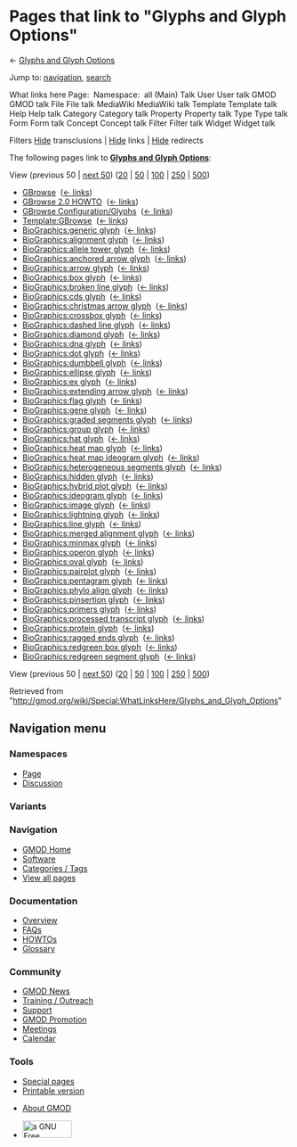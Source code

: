 <div id="mw-page-base" class="noprint">

</div>

<div id="mw-head-base" class="noprint">

</div>

<div id="content" class="mw-body" role="main">

<span id="top"></span>

<div id="mw-js-message" style="display:none;">

</div>



# <span dir="auto">Pages that link to "Glyphs and Glyph Options"</span>

<div id="bodyContent">

<div id="contentSub">

← [Glyphs and Glyph
Options](/wiki/Glyphs_and_Glyph_Options "Glyphs and Glyph Options")

</div>

<div id="jump-to-nav" class="mw-jump">

Jump to: [navigation](#mw-navigation), [search](#p-search)

</div>

<div id="mw-content-text">

What links here Page:  Namespace:  all (Main) Talk User User talk GMOD
GMOD talk File File talk MediaWiki MediaWiki talk Template Template talk
Help Help talk Category Category talk Property Property talk Type Type
talk Form Form talk Concept Concept talk Filter Filter talk Widget
Widget talk

Filters
[Hide](/mediawiki/index.php?title=Special:WhatLinksHere/Glyphs_and_Glyph_Options&hidetrans=1 "Special:WhatLinksHere/Glyphs and Glyph Options")
transclusions \|
[Hide](/mediawiki/index.php?title=Special:WhatLinksHere/Glyphs_and_Glyph_Options&hidelinks=1 "Special:WhatLinksHere/Glyphs and Glyph Options")
links \|
[Hide](/mediawiki/index.php?title=Special:WhatLinksHere/Glyphs_and_Glyph_Options&hideredirs=1 "Special:WhatLinksHere/Glyphs and Glyph Options")
redirects

The following pages link to **[Glyphs and Glyph
Options](/wiki/Glyphs_and_Glyph_Options "Glyphs and Glyph Options")**:

View (previous 50 \| [next
50](/mediawiki/index.php?title=Special:WhatLinksHere/Glyphs_and_Glyph_Options&from=3359&back=0 "Special:WhatLinksHere/Glyphs and Glyph Options"))
([20](/mediawiki/index.php?title=Special:WhatLinksHere/Glyphs_and_Glyph_Options&limit=20 "Special:WhatLinksHere/Glyphs and Glyph Options")
\|
[50](/mediawiki/index.php?title=Special:WhatLinksHere/Glyphs_and_Glyph_Options&limit=50 "Special:WhatLinksHere/Glyphs and Glyph Options")
\|
[100](/mediawiki/index.php?title=Special:WhatLinksHere/Glyphs_and_Glyph_Options&limit=100 "Special:WhatLinksHere/Glyphs and Glyph Options")
\|
[250](/mediawiki/index.php?title=Special:WhatLinksHere/Glyphs_and_Glyph_Options&limit=250 "Special:WhatLinksHere/Glyphs and Glyph Options")
\|
[500](/mediawiki/index.php?title=Special:WhatLinksHere/Glyphs_and_Glyph_Options&limit=500 "Special:WhatLinksHere/Glyphs and Glyph Options"))

- [GBrowse](/wiki/GBrowse "GBrowse") ‎
  <span class="mw-whatlinkshere-tools">([←
  links](/mediawiki/index.php?title=Special:WhatLinksHere&target=GBrowse "Special:WhatLinksHere"))</span>
- [GBrowse 2.0 HOWTO](/wiki/GBrowse_2.0_HOWTO "GBrowse 2.0 HOWTO") ‎
  <span class="mw-whatlinkshere-tools">([←
  links](/mediawiki/index.php?title=Special:WhatLinksHere&target=GBrowse+2.0+HOWTO "Special:WhatLinksHere"))</span>
- [GBrowse
  Configuration/Glyphs](/wiki/GBrowse_Configuration/Glyphs "GBrowse Configuration/Glyphs")
  ‎ <span class="mw-whatlinkshere-tools">([←
  links](/mediawiki/index.php?title=Special:WhatLinksHere&target=GBrowse+Configuration%2FGlyphs "Special:WhatLinksHere"))</span>
- [Template:GBrowse](/wiki/Template:GBrowse "Template:GBrowse") ‎
  <span class="mw-whatlinkshere-tools">([←
  links](/mediawiki/index.php?title=Special:WhatLinksHere&target=Template%3AGBrowse "Special:WhatLinksHere"))</span>
- [BioGraphics:generic
  glyph](/wiki/BioGraphics:generic_glyph "BioGraphics:generic glyph") ‎
  <span class="mw-whatlinkshere-tools">([←
  links](/mediawiki/index.php?title=Special:WhatLinksHere&target=BioGraphics%3Ageneric+glyph "Special:WhatLinksHere"))</span>
- [BioGraphics:alignment
  glyph](/wiki/BioGraphics:alignment_glyph "BioGraphics:alignment glyph")
  ‎ <span class="mw-whatlinkshere-tools">([←
  links](/mediawiki/index.php?title=Special:WhatLinksHere&target=BioGraphics%3Aalignment+glyph "Special:WhatLinksHere"))</span>
- [BioGraphics:allele tower
  glyph](/wiki/BioGraphics:allele_tower_glyph "BioGraphics:allele tower glyph")
  ‎ <span class="mw-whatlinkshere-tools">([←
  links](/mediawiki/index.php?title=Special:WhatLinksHere&target=BioGraphics%3Aallele+tower+glyph "Special:WhatLinksHere"))</span>
- [BioGraphics:anchored arrow
  glyph](/wiki/BioGraphics:anchored_arrow_glyph "BioGraphics:anchored arrow glyph")
  ‎ <span class="mw-whatlinkshere-tools">([←
  links](/mediawiki/index.php?title=Special:WhatLinksHere&target=BioGraphics%3Aanchored+arrow+glyph "Special:WhatLinksHere"))</span>
- [BioGraphics:arrow
  glyph](/wiki/BioGraphics:arrow_glyph "BioGraphics:arrow glyph") ‎
  <span class="mw-whatlinkshere-tools">([←
  links](/mediawiki/index.php?title=Special:WhatLinksHere&target=BioGraphics%3Aarrow+glyph "Special:WhatLinksHere"))</span>
- [BioGraphics:box
  glyph](/wiki/BioGraphics:box_glyph "BioGraphics:box glyph") ‎
  <span class="mw-whatlinkshere-tools">([←
  links](/mediawiki/index.php?title=Special:WhatLinksHere&target=BioGraphics%3Abox+glyph "Special:WhatLinksHere"))</span>
- [BioGraphics:broken line
  glyph](/wiki/BioGraphics:broken_line_glyph "BioGraphics:broken line glyph")
  ‎ <span class="mw-whatlinkshere-tools">([←
  links](/mediawiki/index.php?title=Special:WhatLinksHere&target=BioGraphics%3Abroken+line+glyph "Special:WhatLinksHere"))</span>
- [BioGraphics:cds
  glyph](/wiki/BioGraphics:cds_glyph "BioGraphics:cds glyph") ‎
  <span class="mw-whatlinkshere-tools">([←
  links](/mediawiki/index.php?title=Special:WhatLinksHere&target=BioGraphics%3Acds+glyph "Special:WhatLinksHere"))</span>
- [BioGraphics:christmas arrow
  glyph](/wiki/BioGraphics:christmas_arrow_glyph "BioGraphics:christmas arrow glyph")
  ‎ <span class="mw-whatlinkshere-tools">([←
  links](/mediawiki/index.php?title=Special:WhatLinksHere&target=BioGraphics%3Achristmas+arrow+glyph "Special:WhatLinksHere"))</span>
- [BioGraphics:crossbox
  glyph](/wiki/BioGraphics:crossbox_glyph "BioGraphics:crossbox glyph") ‎
  <span class="mw-whatlinkshere-tools">([←
  links](/mediawiki/index.php?title=Special:WhatLinksHere&target=BioGraphics%3Acrossbox+glyph "Special:WhatLinksHere"))</span>
- [BioGraphics:dashed line
  glyph](/wiki/BioGraphics:dashed_line_glyph "BioGraphics:dashed line glyph")
  ‎ <span class="mw-whatlinkshere-tools">([←
  links](/mediawiki/index.php?title=Special:WhatLinksHere&target=BioGraphics%3Adashed+line+glyph "Special:WhatLinksHere"))</span>
- [BioGraphics:diamond
  glyph](/wiki/BioGraphics:diamond_glyph "BioGraphics:diamond glyph") ‎
  <span class="mw-whatlinkshere-tools">([←
  links](/mediawiki/index.php?title=Special:WhatLinksHere&target=BioGraphics%3Adiamond+glyph "Special:WhatLinksHere"))</span>
- [BioGraphics:dna
  glyph](/wiki/BioGraphics:dna_glyph "BioGraphics:dna glyph") ‎
  <span class="mw-whatlinkshere-tools">([←
  links](/mediawiki/index.php?title=Special:WhatLinksHere&target=BioGraphics%3Adna+glyph "Special:WhatLinksHere"))</span>
- [BioGraphics:dot
  glyph](/wiki/BioGraphics:dot_glyph "BioGraphics:dot glyph") ‎
  <span class="mw-whatlinkshere-tools">([←
  links](/mediawiki/index.php?title=Special:WhatLinksHere&target=BioGraphics%3Adot+glyph "Special:WhatLinksHere"))</span>
- [BioGraphics:dumbbell
  glyph](/wiki/BioGraphics:dumbbell_glyph "BioGraphics:dumbbell glyph") ‎
  <span class="mw-whatlinkshere-tools">([←
  links](/mediawiki/index.php?title=Special:WhatLinksHere&target=BioGraphics%3Adumbbell+glyph "Special:WhatLinksHere"))</span>
- [BioGraphics:ellipse
  glyph](/wiki/BioGraphics:ellipse_glyph "BioGraphics:ellipse glyph") ‎
  <span class="mw-whatlinkshere-tools">([←
  links](/mediawiki/index.php?title=Special:WhatLinksHere&target=BioGraphics%3Aellipse+glyph "Special:WhatLinksHere"))</span>
- [BioGraphics:ex
  glyph](/wiki/BioGraphics:ex_glyph "BioGraphics:ex glyph") ‎
  <span class="mw-whatlinkshere-tools">([←
  links](/mediawiki/index.php?title=Special:WhatLinksHere&target=BioGraphics%3Aex+glyph "Special:WhatLinksHere"))</span>
- [BioGraphics:extending arrow
  glyph](/wiki/BioGraphics:extending_arrow_glyph "BioGraphics:extending arrow glyph")
  ‎ <span class="mw-whatlinkshere-tools">([←
  links](/mediawiki/index.php?title=Special:WhatLinksHere&target=BioGraphics%3Aextending+arrow+glyph "Special:WhatLinksHere"))</span>
- [BioGraphics:flag
  glyph](/wiki/BioGraphics:flag_glyph "BioGraphics:flag glyph") ‎
  <span class="mw-whatlinkshere-tools">([←
  links](/mediawiki/index.php?title=Special:WhatLinksHere&target=BioGraphics%3Aflag+glyph "Special:WhatLinksHere"))</span>
- [BioGraphics:gene
  glyph](/wiki/BioGraphics:gene_glyph "BioGraphics:gene glyph") ‎
  <span class="mw-whatlinkshere-tools">([←
  links](/mediawiki/index.php?title=Special:WhatLinksHere&target=BioGraphics%3Agene+glyph "Special:WhatLinksHere"))</span>
- [BioGraphics:graded segments
  glyph](/wiki/BioGraphics:graded_segments_glyph "BioGraphics:graded segments glyph")
  ‎ <span class="mw-whatlinkshere-tools">([←
  links](/mediawiki/index.php?title=Special:WhatLinksHere&target=BioGraphics%3Agraded+segments+glyph "Special:WhatLinksHere"))</span>
- [BioGraphics:group
  glyph](/wiki/BioGraphics:group_glyph "BioGraphics:group glyph") ‎
  <span class="mw-whatlinkshere-tools">([←
  links](/mediawiki/index.php?title=Special:WhatLinksHere&target=BioGraphics%3Agroup+glyph "Special:WhatLinksHere"))</span>
- [BioGraphics:hat
  glyph](/wiki/BioGraphics:hat_glyph "BioGraphics:hat glyph") ‎
  <span class="mw-whatlinkshere-tools">([←
  links](/mediawiki/index.php?title=Special:WhatLinksHere&target=BioGraphics%3Ahat+glyph "Special:WhatLinksHere"))</span>
- [BioGraphics:heat map
  glyph](/wiki/BioGraphics:heat_map_glyph "BioGraphics:heat map glyph") ‎
  <span class="mw-whatlinkshere-tools">([←
  links](/mediawiki/index.php?title=Special:WhatLinksHere&target=BioGraphics%3Aheat+map+glyph "Special:WhatLinksHere"))</span>
- [BioGraphics:heat map ideogram
  glyph](/wiki/BioGraphics:heat_map_ideogram_glyph "BioGraphics:heat map ideogram glyph")
  ‎ <span class="mw-whatlinkshere-tools">([←
  links](/mediawiki/index.php?title=Special:WhatLinksHere&target=BioGraphics%3Aheat+map+ideogram+glyph "Special:WhatLinksHere"))</span>
- [BioGraphics:heterogeneous segments
  glyph](/wiki/BioGraphics:heterogeneous_segments_glyph "BioGraphics:heterogeneous segments glyph")
  ‎ <span class="mw-whatlinkshere-tools">([←
  links](/mediawiki/index.php?title=Special:WhatLinksHere&target=BioGraphics%3Aheterogeneous+segments+glyph "Special:WhatLinksHere"))</span>
- [BioGraphics:hidden
  glyph](/wiki/BioGraphics:hidden_glyph "BioGraphics:hidden glyph") ‎
  <span class="mw-whatlinkshere-tools">([←
  links](/mediawiki/index.php?title=Special:WhatLinksHere&target=BioGraphics%3Ahidden+glyph "Special:WhatLinksHere"))</span>
- [BioGraphics:hybrid plot
  glyph](/wiki/BioGraphics:hybrid_plot_glyph "BioGraphics:hybrid plot glyph")
  ‎ <span class="mw-whatlinkshere-tools">([←
  links](/mediawiki/index.php?title=Special:WhatLinksHere&target=BioGraphics%3Ahybrid+plot+glyph "Special:WhatLinksHere"))</span>
- [BioGraphics:ideogram
  glyph](/wiki/BioGraphics:ideogram_glyph "BioGraphics:ideogram glyph") ‎
  <span class="mw-whatlinkshere-tools">([←
  links](/mediawiki/index.php?title=Special:WhatLinksHere&target=BioGraphics%3Aideogram+glyph "Special:WhatLinksHere"))</span>
- [BioGraphics:image
  glyph](/wiki/BioGraphics:image_glyph "BioGraphics:image glyph") ‎
  <span class="mw-whatlinkshere-tools">([←
  links](/mediawiki/index.php?title=Special:WhatLinksHere&target=BioGraphics%3Aimage+glyph "Special:WhatLinksHere"))</span>
- [BioGraphics:lightning
  glyph](/wiki/BioGraphics:lightning_glyph "BioGraphics:lightning glyph")
  ‎ <span class="mw-whatlinkshere-tools">([←
  links](/mediawiki/index.php?title=Special:WhatLinksHere&target=BioGraphics%3Alightning+glyph "Special:WhatLinksHere"))</span>
- [BioGraphics:line
  glyph](/wiki/BioGraphics:line_glyph "BioGraphics:line glyph") ‎
  <span class="mw-whatlinkshere-tools">([←
  links](/mediawiki/index.php?title=Special:WhatLinksHere&target=BioGraphics%3Aline+glyph "Special:WhatLinksHere"))</span>
- [BioGraphics:merged alignment
  glyph](/wiki/BioGraphics:merged_alignment_glyph "BioGraphics:merged alignment glyph")
  ‎ <span class="mw-whatlinkshere-tools">([←
  links](/mediawiki/index.php?title=Special:WhatLinksHere&target=BioGraphics%3Amerged+alignment+glyph "Special:WhatLinksHere"))</span>
- [BioGraphics:minmax
  glyph](/wiki/BioGraphics:minmax_glyph "BioGraphics:minmax glyph") ‎
  <span class="mw-whatlinkshere-tools">([←
  links](/mediawiki/index.php?title=Special:WhatLinksHere&target=BioGraphics%3Aminmax+glyph "Special:WhatLinksHere"))</span>
- [BioGraphics:operon
  glyph](/wiki/BioGraphics:operon_glyph "BioGraphics:operon glyph") ‎
  <span class="mw-whatlinkshere-tools">([←
  links](/mediawiki/index.php?title=Special:WhatLinksHere&target=BioGraphics%3Aoperon+glyph "Special:WhatLinksHere"))</span>
- [BioGraphics:oval
  glyph](/wiki/BioGraphics:oval_glyph "BioGraphics:oval glyph") ‎
  <span class="mw-whatlinkshere-tools">([←
  links](/mediawiki/index.php?title=Special:WhatLinksHere&target=BioGraphics%3Aoval+glyph "Special:WhatLinksHere"))</span>
- [BioGraphics:pairplot
  glyph](/wiki/BioGraphics:pairplot_glyph "BioGraphics:pairplot glyph") ‎
  <span class="mw-whatlinkshere-tools">([←
  links](/mediawiki/index.php?title=Special:WhatLinksHere&target=BioGraphics%3Apairplot+glyph "Special:WhatLinksHere"))</span>
- [BioGraphics:pentagram
  glyph](/wiki/BioGraphics:pentagram_glyph "BioGraphics:pentagram glyph")
  ‎ <span class="mw-whatlinkshere-tools">([←
  links](/mediawiki/index.php?title=Special:WhatLinksHere&target=BioGraphics%3Apentagram+glyph "Special:WhatLinksHere"))</span>
- [BioGraphics:phylo align
  glyph](/wiki/BioGraphics:phylo_align_glyph "BioGraphics:phylo align glyph")
  ‎ <span class="mw-whatlinkshere-tools">([←
  links](/mediawiki/index.php?title=Special:WhatLinksHere&target=BioGraphics%3Aphylo+align+glyph "Special:WhatLinksHere"))</span>
- [BioGraphics:pinsertion
  glyph](/wiki/BioGraphics:pinsertion_glyph "BioGraphics:pinsertion glyph")
  ‎ <span class="mw-whatlinkshere-tools">([←
  links](/mediawiki/index.php?title=Special:WhatLinksHere&target=BioGraphics%3Apinsertion+glyph "Special:WhatLinksHere"))</span>
- [BioGraphics:primers
  glyph](/wiki/BioGraphics:primers_glyph "BioGraphics:primers glyph") ‎
  <span class="mw-whatlinkshere-tools">([←
  links](/mediawiki/index.php?title=Special:WhatLinksHere&target=BioGraphics%3Aprimers+glyph "Special:WhatLinksHere"))</span>
- [BioGraphics:processed transcript
  glyph](/wiki/BioGraphics:processed_transcript_glyph "BioGraphics:processed transcript glyph")
  ‎ <span class="mw-whatlinkshere-tools">([←
  links](/mediawiki/index.php?title=Special:WhatLinksHere&target=BioGraphics%3Aprocessed+transcript+glyph "Special:WhatLinksHere"))</span>
- [BioGraphics:protein
  glyph](/wiki/BioGraphics:protein_glyph "BioGraphics:protein glyph") ‎
  <span class="mw-whatlinkshere-tools">([←
  links](/mediawiki/index.php?title=Special:WhatLinksHere&target=BioGraphics%3Aprotein+glyph "Special:WhatLinksHere"))</span>
- [BioGraphics:ragged ends
  glyph](/wiki/BioGraphics:ragged_ends_glyph "BioGraphics:ragged ends glyph")
  ‎ <span class="mw-whatlinkshere-tools">([←
  links](/mediawiki/index.php?title=Special:WhatLinksHere&target=BioGraphics%3Aragged+ends+glyph "Special:WhatLinksHere"))</span>
- [BioGraphics:redgreen box
  glyph](/wiki/BioGraphics:redgreen_box_glyph "BioGraphics:redgreen box glyph")
  ‎ <span class="mw-whatlinkshere-tools">([←
  links](/mediawiki/index.php?title=Special:WhatLinksHere&target=BioGraphics%3Aredgreen+box+glyph "Special:WhatLinksHere"))</span>
- [BioGraphics:redgreen segment
  glyph](/wiki/BioGraphics:redgreen_segment_glyph "BioGraphics:redgreen segment glyph")
  ‎ <span class="mw-whatlinkshere-tools">([←
  links](/mediawiki/index.php?title=Special:WhatLinksHere&target=BioGraphics%3Aredgreen+segment+glyph "Special:WhatLinksHere"))</span>

View (previous 50 \| [next
50](/mediawiki/index.php?title=Special:WhatLinksHere/Glyphs_and_Glyph_Options&from=3359&back=0 "Special:WhatLinksHere/Glyphs and Glyph Options"))
([20](/mediawiki/index.php?title=Special:WhatLinksHere/Glyphs_and_Glyph_Options&limit=20 "Special:WhatLinksHere/Glyphs and Glyph Options")
\|
[50](/mediawiki/index.php?title=Special:WhatLinksHere/Glyphs_and_Glyph_Options&limit=50 "Special:WhatLinksHere/Glyphs and Glyph Options")
\|
[100](/mediawiki/index.php?title=Special:WhatLinksHere/Glyphs_and_Glyph_Options&limit=100 "Special:WhatLinksHere/Glyphs and Glyph Options")
\|
[250](/mediawiki/index.php?title=Special:WhatLinksHere/Glyphs_and_Glyph_Options&limit=250 "Special:WhatLinksHere/Glyphs and Glyph Options")
\|
[500](/mediawiki/index.php?title=Special:WhatLinksHere/Glyphs_and_Glyph_Options&limit=500 "Special:WhatLinksHere/Glyphs and Glyph Options"))

</div>

<div class="printfooter">

Retrieved from
"<http://gmod.org/wiki/Special:WhatLinksHere/Glyphs_and_Glyph_Options>"

</div>

<div id="catlinks" class="catlinks catlinks-allhidden">

</div>

<div class="visualClear">

</div>

</div>

</div>

<div id="mw-navigation">

## Navigation menu

<div id="mw-head">



<div id="left-navigation">

<div id="p-namespaces" class="vectorTabs" role="navigation"
aria-labelledby="p-namespaces-label">

### Namespaces

- <span id="ca-nstab-main"><a href="/wiki/Glyphs_and_Glyph_Options" accesskey="c"
  title="View the content page [c]">Page</a></span>
- <span id="ca-talk"><a
  href="/mediawiki/index.php?title=Talk:Glyphs_and_Glyph_Options&amp;action=edit&amp;redlink=1"
  accesskey="t"
  title="Discussion about the content page [t]">Discussion</a></span>

</div>

<div id="p-variants" class="vectorMenu emptyPortlet" role="navigation"
aria-labelledby="p-variants-label">

### 

### Variants[](#)

<div class="menu">

</div>

</div>

</div>

<div id="right-navigation">





</div>



</div>

</div>

</div>

<div id="mw-panel">

<div id="p-logo" role="banner">

<a href="/wiki/Main_Page"
style="background-image: url(http://gmod.org/images/GMOD-cogs.png);"
title="Visit the main page"></a>

</div>

<div id="p-Navigation" class="portal" role="navigation"
aria-labelledby="p-Navigation-label">

### Navigation

<div class="body">

- <span id="n-GMOD-Home">[GMOD Home](/wiki/Main_Page)</span>
- <span id="n-Software">[Software](/wiki/GMOD_Components)</span>
- <span id="n-Categories-.2F-Tags">[Categories /
  Tags](/wiki/Categories)</span>
- <span id="n-View-all-pages">[View all
  pages](/wiki/Special:AllPages)</span>

</div>

</div>

<div id="p-Documentation" class="portal" role="navigation"
aria-labelledby="p-Documentation-label">

### Documentation

<div class="body">

- <span id="n-Overview">[Overview](/wiki/Overview)</span>
- <span id="n-FAQs">[FAQs](/wiki/Category:FAQ)</span>
- <span id="n-HOWTOs">[HOWTOs](/wiki/Category:HOWTO)</span>
- <span id="n-Glossary">[Glossary](/wiki/Glossary)</span>

</div>

</div>

<div id="p-Community" class="portal" role="navigation"
aria-labelledby="p-Community-label">

### Community

<div class="body">

- <span id="n-GMOD-News">[GMOD News](/wiki/GMOD_News)</span>
- <span id="n-Training-.2F-Outreach">[Training /
  Outreach](/wiki/Training_and_Outreach)</span>
- <span id="n-Support">[Support](/wiki/Support)</span>
- <span id="n-GMOD-Promotion">[GMOD
  Promotion](/wiki/GMOD_Promotion)</span>
- <span id="n-Meetings">[Meetings](/wiki/Meetings)</span>
- <span id="n-Calendar">[Calendar](/wiki/Calendar)</span>

</div>

</div>

<div id="p-tb" class="portal" role="navigation"
aria-labelledby="p-tb-label">

### Tools

<div class="body">

- <span id="t-specialpages"><a href="/wiki/Special:SpecialPages" accesskey="q"
  title="A list of all special pages [q]">Special pages</a></span>
- <span id="t-print"><a
  href="/mediawiki/index.php?title=Special:WhatLinksHere/Glyphs_and_Glyph_Options&amp;printable=yes"
  rel="alternate" accesskey="p"
  title="Printable version of this page [p]">Printable version</a></span>

</div>

</div>

</div>

</div>

<div id="footer" role="contentinfo">

- <span id="footer-places-about">[About
  GMOD](/wiki/GMOD:About "GMOD:About")</span>

<!-- -->

- <span id="footer-copyrightico">[<img src="http://www.gnu.org/graphics/gfdl-logo-small.png" width="88"
  height="31" alt="a GNU Free Documentation License" />](http://www.gnu.org/licenses/fdl-1.3.html)</span>


<div style="clear:both">

</div>

</div>
